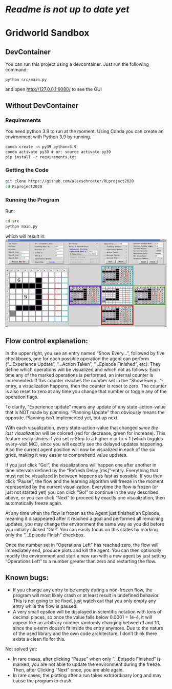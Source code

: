# ***Readme is not up to date yet***

# Gridworld Sandbox

## DevContainer

You can run this project using a devcontainer.
Just run the following command:

```shell
python src/main.py
```

and open http://127.0.0.1:6080/ to see the GUI

## Without DevContainer

### Requirements

You need python 3.9 to run at the moment. Using Conda you can create an environment with Python 3.9 by running.

```shell
conda create -n py39 python=3.9
conda activate py39 # or: source activate py39
pip install -r requirements.txt
```

### Getting the Code

```sh
git clone https://github.com/alexschroeter/RLproject2020 
cd RLproject2020
```

### Running the Program

Run:

```bash
cd src
python main.py
```

which will result in:
![](GUI.png)

## Flow control explanation:

In the upper right, you see an entry named “Show Every…”, followed by five checkboxes, one for each possible operation the agent can perform (“...Experience Update”, “...Action Taken”, “...Episode Finished”, etc). They define which operations will be visualized and which not as follows:
Each time any of the marked operations is performed, an internal counter is incremented. If this counter reaches the number set in the “Show Every…”-entry, a visualization happens, then the counter is reset to zero.
The counter is also reset to zero at any time you change that number or toggle any of the operation flags.

To clarify, “Experience update” means any update of any state-action-value that is NOT made by planning. “Planning Update” then obviously means the opposite.
Planning isn’t implemented yet, but up next.

With each visualization, every state-action-value that changed *since the last visualization* will be colored (red for decrease, green for increase). This feature really shines if you set n-Step to a higher n or to < 1 (which toggles every-visit MC), since you will exactly see the delayed updates happening.
Also the current agent position will now be visualized in each of the six grids, making it way easier to comprehend value updates.

If you just click “Go!”, the visualizations will happen one after another in time intervals defined by the “Refresh Delay [ms]”-entry. Everything that must not be visualized in between happens as fast as possible. If you then click “Pause”, the flow and the learning algorithm will freeze in the moment represented by the current visualization. Everytime the flow is frozen (or just not started yet) you can click “Go!” to continue in the way described above, or you can click “Next” to proceed by exactly one visualization, then automatically freeze again.

At any time when the flow is frozen as the Agent just finished an Episode, meaning it disappeared after it reached a goal and performed all remaining updates, you may change the environment the same way as you did before you initially clicked “Go!”. You can easily focus on this states by marking only the “...Episode Finish” checkbox.

Once the number set in “Operations Left” has reached zero, the flow will immediately end, produce plots and kill the agent. You can then optionally modify the environment and start a new run with a new agent by just setting “Operations Left” to a number greater than zero and restarting the flow.


## Known bugs:
- If you change any entry to be empty during a non-frozen flow, the program will most likely crash or at least result in undefined behavior. This is not going to be fixed, just watch out that you only empty any entry while the flow is paused.
- A very small epsilon will be displayed in scientific notation with tons of decimal places, so once the value falls below 0.0001 = 1e-4, it will appear like an arbitrary number randomly changing between 1 and 10, since the e-term doesn’t fit inside the entry anymore. Due to the nature of the used library and the own code architecture, I don’t think there exists a clean fix for this.

Not solved yet:
- In rare cases, after clicking “Pause” when only “...Episode Finished” is marked, you are not able to update the environment during the freeze. Then, after Clicking “Next” once, you are able again.
- In rare cases, the plotting after a run takes extraordinary long and may cause the program to crash.
